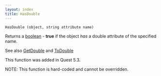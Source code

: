 ```yaml
---
layout: index
title: HasDouble
---
```


    HasDouble (object, string attribute name)

Returns a [boolean](../types/boolean.html) - **true** if the object *has* a double attribute of the specified name.

See also [GetDouble](getdouble.html) and [ToDouble](todouble.html)

This function was added in Quest 5.3.

NOTE: This function is hard-coded and cannot be overridden.

